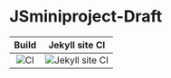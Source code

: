 # JSminiproject-Draft
|Build|Jekyll site CI|
|:--:|:--:|
![CI](https://github.com/stepin105005/JSminiproject-Draft/workflows/CI/badge.svg)|![Jekyll site CI](https://github.com/stepin105005/JSminiproject-Draft/workflows/Jekyll%20site%20CI/badge.svg)
